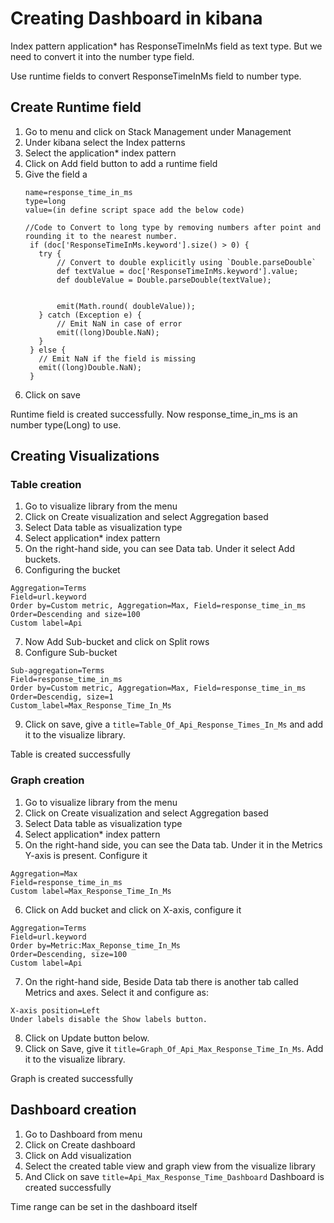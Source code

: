 # Creating Dashboard in kibana


Index pattern application* has ResponseTimeInMs field as text type. But we need to convert it into the number type field.

Use runtime fields to convert ResponseTimeInMs field to number type.

## Create Runtime field
1. Go to menu and click on Stack Management under Management
2. Under kibana select the Index patterns
3. Select the application* index pattern
4. Click on Add field button to add a runtime field
5. Give the field a
   ```
   name=response_time_in_ms
   type=long
   value=(in define script space add the below code)
   ```
   ```
   //Code to Convert to long type by removing numbers after point and rounding it to the nearest number.
    if (doc['ResponseTimeInMs.keyword'].size() > 0) {
      try {
          // Convert to double explicitly using `Double.parseDouble`
          def textValue = doc['ResponseTimeInMs.keyword'].value;
          def doubleValue = Double.parseDouble(textValue);
        
         
          emit(Math.round( doubleValue));
      } catch (Exception e) {
          // Emit NaN in case of error
          emit((long)Double.NaN);
      }
    } else {
      // Emit NaN if the field is missing
      emit((long)Double.NaN);
    }
   ```
6. Click on save

Runtime field is created successfully. Now response_time_in_ms is an number type(Long) to use.

## Creating Visualizations
### Table creation
1. Go to visualize library from the menu
2. Click on Create visualization and select Aggregation based
3. Select Data table as visualization type
4. Select application* index pattern
5. On the right-hand side, you can see Data tab. Under it select Add buckets.
6. Configuring the bucket
  ```
  Aggregation=Terms
  Field=url.keyword
  Order by=Custom metric, Aggregation=Max, Field=response_time_in_ms
  Order=Descending and size=100
  Custom label=Api
  ```
7. Now Add Sub-bucket and click on Split rows
8. Configure Sub-bucket
  ```
  Sub-aggregation=Terms
  Field=response_time_in_ms
  Order by=Custom metric, Aggregation=Max, Field=response_time_in_ms
  Order=Descendig, size=1
  Custom_label=Max_Response_Time_In_Ms
  ```
9. Click on save, give a ```title=Table_Of_Api_Response_Times_In_Ms``` and add it to the visualize library.

Table is created successfully

### Graph creation
1. Go to visualize library from the menu
2. Click on Create visualization and select Aggregation based
3. Select Data table as visualization type
4. Select application* index pattern
5. On the right-hand side, you can see the Data tab. Under it in the Metrics Y-axis is present. Configure it
  ```
  Aggregation=Max
  Field=response_time_in_ms
  Custom label=Max_Response_Time_In_Ms
  ```
6. Click on Add bucket and click on X-axis, configure it
  ```
  Aggregation=Terms
  Field=url.keyword
  Order by=Metric:Max_Reponse_time_In_Ms
  Order=Descending, size=100
  Custom label=Api
  ```
7.  On the right-hand side, Beside Data tab there is another tab called Metrics and axes. Select it and configure as:
```
X-axis position=Left
Under labels disable the Show labels button. 
```
8.  Click on Update button below.
9.  Click on Save, give it ```title=Graph_Of_Api_Max_Response_Time_In_Ms```. Add it to the visualize library.

Graph is created successfully

## Dashboard creation
1. Go to Dashboard from menu
2. Click on Create dashboard
3. Click on Add visualization
4. Select the created table view and graph view from the visualize library
5. And Click on save ```title=Api_Max_Response_Time_Dashboard```
Dashboard is created successfully

Time range can be set in the dashboard itself







